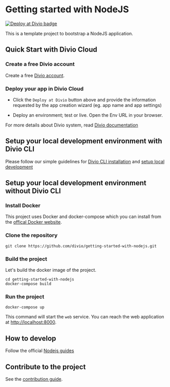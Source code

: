 # Getting started with NodeJS

[![Deploy at Divio
badge](https://img.shields.io/badge/deploy%20at%20divio-DFFF67)](https://control.divio.com/app/new/?template_url=https://github.com/divio/getting-started-with-nodejs/archive/refs/heads/main.zip)


This is a template project to bootstrap a NodeJS application.


## Quick Start with Divio Cloud

### Create a free Divio account
Create a free [Divio account](https://control.divio.com/).

### Deploy your app in Divio Cloud
- Click the `Deploy at Divio` button above and provide the information requested by the app creation wizard (eg. app name and app settings)

- Deploy an environment; test or live. Open the Env URL in your browser.

For more details about Divio system, read [Divio documentation](https://docs.divio.com/introduction/)


## Setup your local development environment with Divio CLI

Please follow our simple guidelines for [Divio CLI installation](https://docs.divio.com/introduction/01-installation/) and [setup local development](https://docs.divio.com/introduction/01-installation/#tutorial-installation&gsc.tab=0)


## Setup your local development environment without Divio CLI

### Install Docker

This project uses Docker and docker-compose which you can install from the [offical Docker website](https://docs.docker.com/get-docker/).

### Clone the repository

```
git clone https://github.com/divio/getting-started-with-nodejs.git
```

### Build the project

Let's build the docker image of the project.
```
cd getting-started-with-nodejs
docker-compose build
```

### Run the project

```
docker-compose up
```

This command will start the `web` service. You can reach the web application at [http://localhost:8000]().


## How to develop

Follow the official [Nodejs guides](https://nodejs.org/en/learn/getting-started/introduction-to-nodejs)


## Contribute to the project

See the [contribution guide](./CONTRIBUTING.md).
